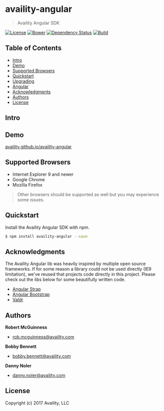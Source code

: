 # availity-angular

> Availity Angular SDK

[![License](https://img.shields.io/badge/license-MIT-blue.svg?style=flat-square&label=license)](http://opensource.org/licenses/MIT)
[![Bower](https://img.shields.io/bower/v/availity-angular.svg)]()
[![Dependency Status](https://img.shields.io/david/dev/Availity/availity-angular.svg?style=flat-square)](https://david-dm.org/Availity/availity-angular)
[![Build](https://img.shields.io/travis/Availity/availity-angular.svg?style=flat-square&label=build)](https://travis-ci.org/Availity/availity-angular)

## Table of Contents

* [Intro](#intro)
* [Demo](#demo)
* [Supported Browsers](#supported-browsers)
* [Quickstart](#quickstart)
* [Upgrading](#upgrading)
* [Angular](#angular)
* [Acknowledgments](#acknowledgments)
* [Authors](#authors)
* [License](#license)

## Intro

## Demo

[availity.github.io/availity-angular](http://availity.github.io/availity-angular/)

## Supported Browsers

* Internet Explorer 9 and newer
* Google Chrome
* Mozilla Firefox

> Other browsers should be supported as well but you may experience some issues.

## Quickstart

Install the Availity Angular SDK with npm.

```bash
$ npm install availity-angular --save
```

## Acknowledgments

The Availity Angular lib was heavily inspired by multiple open source frameworks.  If for some reason a library could not be used directly (IE9 limitation), we've reused that projects code directly in this project.  Please check out the libs below for some beautifully written code.

+ [Angular Strap](https://github.com/mgcrea/angular-strap)
+ [Angular Bootstrap](https://github.com/angular-ui/bootstrap)
+ [Valdr](https://github.com/netceteragroup/valdr)

## Authors

**Robert McGuinness**
+ [rob.mcguinness@availity.com](rob.mcguinness@availity.com)

**Bobby Bennett**
+ [bobby.bennett@availity.com](bobby.bennett@availity.com)

**Danny Noler**
+ [danny.noler@availity.com](danny.noler@availity.com)

## License

Copyright (c) 2017 Availity, LLC
